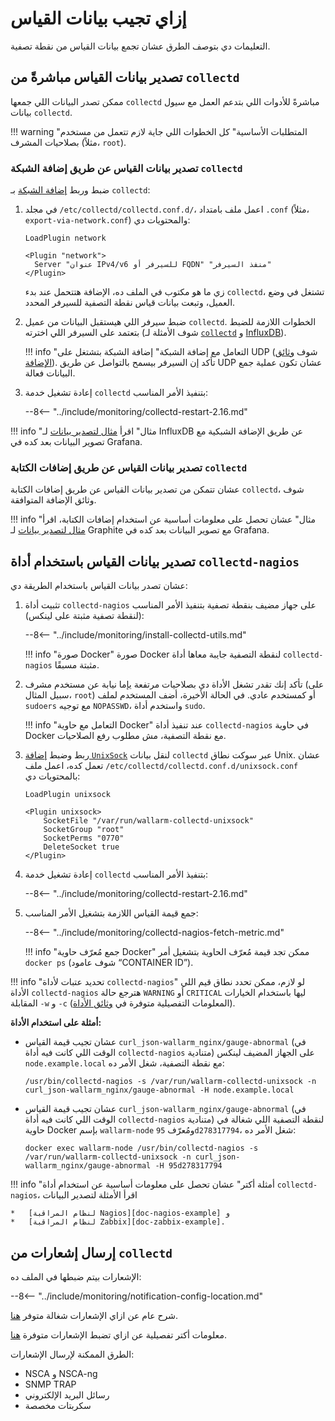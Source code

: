 [link-network-plugin]:              https://collectd.org/wiki/index.php/Plugin:Network
[link-network-plugin-docs]:         https://collectd.org/documentation/manpages/collectd.conf.5.shtml#plugin_network
[link-collectd-networking]:         https://collectd.org/wiki/index.php/Networking_introduction
[link-influx-collectd-support]:     https://docs.influxdata.com/influxdb/v1.7/supported_protocols/collectd/
[link-plugin-table]:                https://collectd.org/wiki/index.php/Table_of_Plugins
[link-nagios-plugin-docs]:          https://collectd.org/documentation/manpages/collectd-nagios.1.shtml
[link-notif-common]:                https://collectd.org/wiki/index.php/Notifications_and_thresholds
[link-notif-details]:               https://collectd.org/documentation/manpages/collectd-threshold.5.shtml
[link-influxdb-collectd]:           https://docs.influxdata.com/influxdb/v1.7/supported_protocols/collectd/
[link-unixsock]:                    https://collectd.org/wiki/index.php/Plugin:UnixSock

[doc-network-plugin-example]:       network-plugin-influxdb.md
[doc-write-plugin-example]:         write-plugin-graphite.md
[doc-zabbix-example]:               collectd-zabbix.md
[doc-nagios-example]:               collectd-nagios.md

#   إزاي تجيب بيانات القياس

التعليمات دي بتوصف الطرق عشان تجمع بيانات القياس من نقطة تصفية.

##  تصدير بيانات القياس مباشرةً من `collectd`

ممكن تصدر البيانات اللي جمعها `collectd` مباشرةً للأدوات اللي بتدعم العمل مع سيول بيانات `collectd`.


!!! warning "المتطلبات الأساسية"
    كل الخطوات اللي جاية لازم تتعمل من مستخدم بصلاحيات المشرف (مثلاً، `root`).


### تصدير بيانات القياس عن طريق إضافة الشبكة `collectd`

ضبط وربط [إضافة الشبكة][link-network-plugin] بـ `collectd`:
1.  في مجلد `/etc/collectd/collectd.conf.d/`، اعمل ملف بامتداد `.conf` (مثلاً، `export-via-network.conf`) والمحتويات دي:

    ```
    LoadPlugin network
    
    <Plugin "network">
      Server "عنوان IPv4/v6 للسيرفر أو FQDN" "منفذ السيرفر"
    </Plugin>
    ```

    زي ما هو مكتوب في الملف ده، الإضافة هتتحمل عند بدء `collectd`، تشتغل في وضع العميل، وتبعت بيانات قياس نقطة التصفية للسيرفر المحدد.
    
2.  ضبط سيرفر اللي هيستقبل البيانات من عميل `collectd`. الخطوات اللازمة للضبط بتعتمد على السيرفر اللي اخترته (شوف الأمثلة لـ [`collectd`][link-collectd-networking] و [InfluxDB][link-influxdb-collectd]).
    
    
    !!! info "التعامل مع إضافة الشبكة"
        إضافة الشبكة بتشتغل على UDP (شوف [وثائق الإضافة][link-network-plugin-docs]). تأكد إن السيرفر بيسمح بالتواصل عن طريق UDP عشان تكون عملية جمع البيانات فعالة.
         
3.  إعادة تشغيل خدمة `collectd` بتنفيذ الأمر المناسب:

    --8<-- "../include/monitoring/collectd-restart-2.16.md"

!!! info "مثال"
    اقرأ [مثال لتصدير بيانات][doc-network-plugin-example] لـ InfluxDB عن طريق الإضافة الشبكية مع تصوير البيانات بعد كده في Grafana.

### تصدير بيانات القياس عن طريق إضافات الكتابة `collectd`

عشان تتمكن من تصدير بيانات القياس عن طريق إضافات الكتابة `collectd`، شوف وثائق الإضافة المتوافقة.


!!! info "مثال"
    عشان تحصل على معلومات أساسية عن استخدام إضافات الكتابة، اقرأ [مثال لتصدير بيانات][doc-write-plugin-example] لـ Graphite مع تصوير البيانات بعد كده في Grafana.

##  تصدير بيانات القياس باستخدام أداة `collectd-nagios`

عشان تصدر بيانات القياس باستخدام الطريقة دي:

1.  تثبيت أداة `collectd-nagios` على جهاز مضيف بنقطة تصفية بتنفيذ الأمر المناسب (لنقطة تصفية مثبتة على لينكس):

    --8<-- "../include/monitoring/install-collectd-utils.md"

    !!! info "صورة Docker"
        صورة Docker لنقطة التصفية جايبة معاها أداة `collectd-nagios` مثبتة مسبقًا.

2.  تأكد إنك تقدر تشغل الأداة دي بصلاحيات مرتفعة يإما نيابة عن مستخدم مشرف (على سبيل المثال، `root`) أو كمستخدم عادي. في الحالة الأخيرة، أضف المستخدم لملف `sudoers` مع توجيه `NOPASSWD`، واستخدم أداة `sudo`.

    !!! info "التعامل مع حاوية Docker"
        عند تنفيذ أداة `collectd-nagios` في حاوية Docker مع نقطة التصفية، مش مطلوب رفع الصلاحيات.

3.  ربط وضبط [إضافة `UnixSock`][link-unixsock] لنقل بيانات `collectd` عبر سوكت نطاق Unix. عشان تعمل كده، اعمل ملف `/etc/collectd/collectd.conf.d/unixsock.conf` بالمحتويات دي:

    ```
    LoadPlugin unixsock

    <Plugin unixsock>
        SocketFile "/var/run/wallarm-collectd-unixsock"
        SocketGroup "root"
        SocketPerms "0770"
        DeleteSocket true
    </Plugin>
    ```

4.  إعادة تشغيل خدمة `collectd` بتنفيذ الأمر المناسب:

    --8<-- "../include/monitoring/collectd-restart-2.16.md"

5.  جمع قيمة القياس اللازمة بتشغيل الأمر المناسب:

    --8<-- "../include/monitoring/collectd-nagios-fetch-metric.md"

    !!! info "جمع مُعرّف حاوية Docker"
        ممكن تجد قيمة مُعرّف الحاوية بتشغيل أمر `docker ps` (شوف عامود “CONTAINER ID”).

!!! info "تحديد عتبات لأداة `collectd-nagios`"
    لو لازم، ممكن تحدد نطاق قيم اللي الأداة `collectd-nagios` هترجع حالة `WARNING` أو `CRITICAL` ليها باستخدام الخيارات المقابلة `-w` و `-c` (المعلومات التفصيلية متوفرة في [وثائق الأداة][link-nagios-plugin-docs]).
   
**أمثلة على استخدام الأداة:**
*   عشان تجيب قيمة القياس `curl_json-wallarm_nginx/gauge-abnormal` (في الوقت اللي كانت فيه أداة `collectd-nagios` متنادية) على الجهاز المضيف لينكس `node.example.local` مع نقطة التصفية، شغل الأمر ده:
  
    ```
    /usr/bin/collectd-nagios -s /var/run/wallarm-collectd-unixsock -n curl_json-wallarm_nginx/gauge-abnormal -H node.example.local
    ```
       
*   عشان تجيب قيمة القياس `curl_json-wallarm_nginx/gauge-abnormal` (في الوقت اللي كانت فيه أداة `collectd-nagios` متنادية) لنقطة التصفية اللي شغالة في حاوية Docker بإسم `wallarm-node` ومُعرّف `95d278317794`، شغل الأمر ده:
  
    ```
    docker exec wallarm-node /usr/bin/collectd-nagios -s /var/run/wallarm-collectd-unixsock -n curl_json-wallarm_nginx/gauge-abnormal -H 95d278317794
    ```


!!! info "أمثلة أكتر"
    عشان تحصل على معلومات أساسية عن استخدام أداة `collectd-nagios`، اقرأ الأمثلة لتصدير البيانات
    
    *   [لنظام المراقبة Nagios][doc-nagios-example] و
    *   [لنظام المراقبة Zabbix][doc-zabbix-example].


##  إرسال إشعارات من `collectd`

الإشعارات بيتم ضبطها في الملف ده:

--8<-- "../include/monitoring/notification-config-location.md"

شرح عام عن ازاي الإشعارات شغالة متوفر [هنا][link-notif-common].

معلومات أكتر تفصيلية عن ازاي تضبط الإشعارات متوفرة [هنا][link-notif-details].

الطرق الممكنة لإرسال الإشعارات:
*   NSCA و NSCA-ng
*   SNMP TRAP
*   رسائل البريد الإلكتروني
*   سكربتات مخصصة